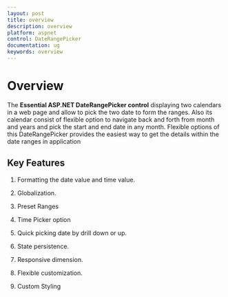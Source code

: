 ```yaml
---
layout: post
title: overview
description: overview
platform: aspnet
control: DateRangePicker
documentation: ug
keywords: overview
---
```


# Overview

The **Essential ASP.NET  DateRangePicker control** displaying two calendars in a web page and allow to pick the two date to form the ranges. Also its calendar consist of flexible option to navigate back and forth from month and years and pick the start and end date in any month. Flexible options of this DateRangePicker provides the easiest way to get the details within the date ranges in application

## Key Features

1. Formatting the date value and time value.

2. Globalization.

3. Preset Ranges

4. Time Picker option

5. Quick picking date by drill down or up.

6. State persistence.

7. Responsive dimension.

8. Flexible customization.

9. Custom Styling

